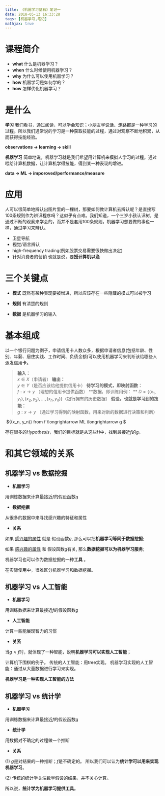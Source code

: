 ```yaml
---
title: 《机器学习基石》笔记一
date: 2018-05-13 16:33:28
tags: [机器学习,笔记]
mathjax: true
---
```

# 课程简介
- **what** 什么是机器学习？
- **when** 什么时候使用机器学习？
- **why**  为什么可以使用机器学习？
- **how**  机器学习是如何学的？
- **how**  怎样优化机器学习？

# 是什么
**学习**
我们看书，通过阅读，可以学会知识；小朋友学说话、走路都是一种学习的过程。所以我们通常说的学习是一种获取技能的过程，通过对观察不断地积累，从而获得技能经验。

**observations $\longrightarrow$ learning  $\longrightarrow$ skill**

**机器学习**
简单地说，机器学习就是我们希望用计算机来模拟人学习的过程。通过喂给计算机数据，让计算机学得技能，得到某一种表现的增进。

**data $\longrightarrow$ ML $\longrightarrow$ imporoved/performance/measure**
# 应用
人可以很简单地辨认出图片里的一棵树，那要如何教计算机去辨认呢？是直接写100条规则作为辨识程序吗？这似乎有点难。我们知道，一个三岁小孩认识树，是通过不断的观察来学会的，而并不是套用100条规则。机器学习想要做的事也一样，通过学习来辨认。
- 卫星导航
- 视觉/语言辨认
- high-frequency trading(例如股票交易需要很快做出决定)
- 针对消费者的营销
也就是说，要**授计算机以渔**

# 三个关键点

- **模式**
既然有某种表现要被增进，所以应该存在一些隐藏的模式可以被学习

- **规则**
有清楚的规则

- **数据**
是机器学习的输入

# 基本组成

以一个银行问题为例子，申请信用卡人数众多，根据申请者信息(包括年龄、性别、年薪、居住实践、工作时间、负债金额)可以使用机器学习来判断该给哪些人派发信用卡。

> **输入：**  
> $x \in X$（申请者）
> **输出：**  
> $y \in Y$（是否应该给他提供信用卡） 
> **待学习的模式，即映射函数：**  
> $f: x \longrightarrow y$  （理想的信用卡提供函数）
> **数据，即训练用例：  **
> $D = \{(x_1, y_1), (x_2, y_2), ..., (x_n, y_n)\}$（银行拥有的历史数据）
> **假设，也就是学习到的技能：**  
> $g: x \longrightarrow y$ （通过学习得到的映射函数，用来对新的数据进行决策和判断）

​                                                        $\{(x_n, y_n)\}  from f \longrightarrow ML \longrightarrow g $

存在很多的$Hypothesis$，我们的目标就是从这些$H$中，找到最接近$f$的$g$。

# 和其它领域的关系

## 机器学习 vs 数据挖掘

- **机器学习**

用训练数据来计算最接近$f$的假设函数$g$

- **数据挖掘**

从很多的数据中来寻找感兴趣的特征和属性

- **关系**

如果 <u>感兴趣的属性</u> 就是 假设函数$g$, 那么可以把**机器学习等同于数据挖掘**;  

如果 <u>感兴趣的属性</u> 和 假设函数$g$有关, 那么**数据挖掘可以为机器学习服务**;

机器学习也可以作为数据挖掘的一种**工具** 。

在实际使用中，很难区分机器学习和数据挖掘。

##  机器学习 vs 人工智能

- **机器学习**

用训练数据来计算最接近$f$的假设函数$g$

- **人工智能**

计算一些能展现智力的习惯

- **关系**

当$g \approx f$时，就体现了一种智能，说明**机器学习可以实现人工智能**；

计算机下围棋的例子。
传统的人工智能：用tree实现。
机器学习实现的人工智能：通过从大量数据进行学习来实现。

**机器学习是一种实现人工智能的方法**

## 机器学习 vs 统计学

- **机器学习**

用训练数据来计算最接近$f$的假设函数$g$

- **统计学**

用数据对不确定的过程做一个推断

- **关系**

(1) $g$是对结果的一种推断；$f$是不确定的。
所以我们可以认为**统计学可以用来实现机器学习**。

(2) 传统的统计学关注数学假设的结果，并不关心计算。

所以说，**统计学为机器学习提供工具**。